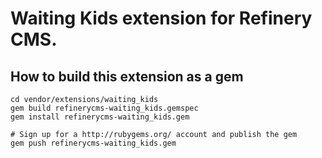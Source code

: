 # Waiting Kids extension for Refinery CMS.

## How to build this extension as a gem

    cd vendor/extensions/waiting_kids
    gem build refinerycms-waiting_kids.gemspec
    gem install refinerycms-waiting_kids.gem

    # Sign up for a http://rubygems.org/ account and publish the gem
    gem push refinerycms-waiting_kids.gem